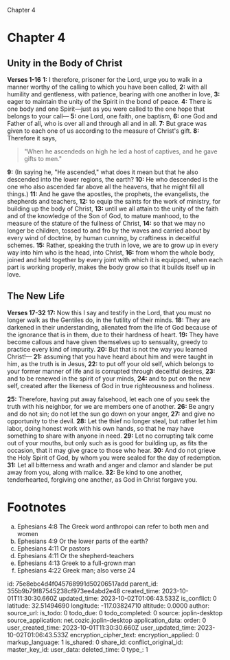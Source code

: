 Chapter 4

# Chapter 4
## Unity in the Body of Christ
**Verses 1-16**
**1:** I therefore, prisoner for the Lord, urge you to walk in a manner worthy of the calling to which you have been called,
**2:** with all humility and gentleness, with patience, bearing with one another in love,
**3:** eager to maintain the unity of the Spirit in the bond of peace.
**4:** There is one body and one Spirit—just as you were called to the one hope that belongs to your call—
**5:** one Lord, one faith, one baptism,
**6:** one God and Father of all, who is over all and through all and in all.
**7:** But grace was given to each one of us according to the measure of Christ's gift.
**8:** Therefore it says,
> "When he ascendeds on high he led a host of captives,
> and he gave gifts to men."

**9:** (In saying he, "He ascended," what does it mean but that he also descended into the lower regions, the earth?
**10:** He who descended is the one who also ascended far above all the heavens, that he might fill all things.)
**11:** And he gave the apostles, the prophets, the evangelists, the shepherds and teachers,
**12:** to equip the saints for the work of ministry, for building up the body of Christ,
**13:** until we all attain to the unity of the faith and of the knowledge of the Son of God, to mature manhood, to the measure of the stature of the fullness of Christ,
**14:** so that we may no longer be children, tossed to and fro by the waves and carried about by every wind of doctrine, by human cunning, by craftiness in deceitful schemes.
**15:** Rather, speaking the truth in love, we are to grow up in every way into him who is the head, into Christ,
**16:** from whom the whole body, joined and held together by every joint with which it is equipped, when each part is working properly, makes the body grow so that it builds itself up in love.

## The New Life
**Verses 17-32**
**17:** Now this I say and testify in the Lord, that you must no longer walk as the Gentiles do, in the futility of their minds.
**18:** They are darkened in their understanding, alienated from the life of God because of the ignorance that is in them, due to their hardness of heart.
**19:** They have become callous and have given themselves up to sensuality, greedy to practice every kind of impurity.
**20:** But that is not the way you learned Christ!—
**21:** assuming that you have heard about him and were taught in him, as the truth is in Jesus,
**22:** to put off your old self, which belongs to your former manner of life and is corrupted through deceitful desires,
**23:** and to be renewed in the spirit of your minds,
**24:** and to put on the new self, created after the likeness of God in true righteousness and holiness.

**25:** Therefore, having put away falsehood, let each one of you seek the truth with his neighbor, for we are members one of another.
**26:** Be angry and do not sin; do not let the sun go down on your anger,
**27:** and give no opportunity to the devil.
**28:** Let the thief no longer steal, but rather let him labor, doing honest work with his own hands, so that he may have something to share with anyone in need.
**29:** Let no corrupting talk come out of your mouths, but only such as is good for building up, as fits the occasion, that it may give grace to those who hear.
**30:** And do not grieve the Holy Spirit of God, by whom you were sealed for the day of redemption.
**31:** Let all bitterness and wrath and anger and clamor and slander be put away from you, along with malice.
**32:** Be kind to one another, tenderhearted, forgiving one another, as God in Christ forgave you.

# Footnotes
<ol type='a'>
	<li>Ephesians 4:8 The Greek word anthropoi can refer to both men and women</li>
	<li>Ephesians 4:9 Or the lower parts of the earth?</li>
	<li>Ephesians 4:11 Or pastors</li>
	<li>Ephesians 4:11 Or the shepherd-teachers</li>
	<li>Ephesians 4:13 Greek to a full-grown man</li>
	<li>Ephesians 4:22 Greek man; also verse 24</li>
</ol>


id: 75e8ebc4d4f045768991d50206517add
parent_id: 355b9b79f87545238cf973ee4abd2e48
created_time: 2023-10-01T11:30:30.660Z
updated_time: 2023-10-02T01:06:43.533Z
is_conflict: 0
latitude: 32.51494690
longitude: -117.03824710
altitude: 0.0000
author: 
source_url: 
is_todo: 0
todo_due: 0
todo_completed: 0
source: joplin-desktop
source_application: net.cozic.joplin-desktop
application_data: 
order: 0
user_created_time: 2023-10-01T11:30:30.660Z
user_updated_time: 2023-10-02T01:06:43.533Z
encryption_cipher_text: 
encryption_applied: 0
markup_language: 1
is_shared: 0
share_id: 
conflict_original_id: 
master_key_id: 
user_data: 
deleted_time: 0
type_: 1